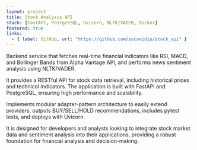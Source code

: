 ```yaml
---
layout: project
title: Stock Analysis API
stack: [FastAPI, PostgreSQL, Uvicorn, NLTK/VADER, Docker]
featured: true
links:
  - { label: GitHub, url: "https://github.com/socovidiu/stock_api" }
---
```

Backend service that fetches real-time financial indicators like RSI, MACD, and Bollinger Bands from Alpha Vantage API, and performs news sentiment analysis using NLTK/VADER.  

It provides a RESTful API for stock data retrieval, including historical prices and technical indicators. The application is built with FastAPI and PostgreSQL, ensuring high performance and scalability.

Implements modular adapter-pattern architecture to easily extend providers, outputs BUY/SELL/HOLD recommendations, includes pytest tests, and deploys with Uvicorn.

It is designed for developers and analysts looking to integrate stock market data and sentiment analysis into their applications, providing a robust foundation for financial analysis and decision-making.
